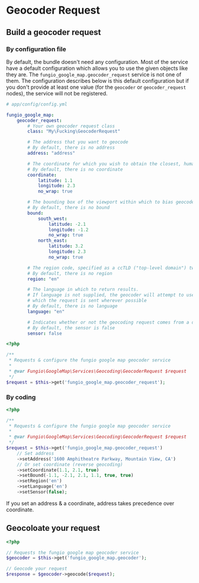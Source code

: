 # Geocoder Request

## Build a geocoder request

### By configuration file

By default, the bundle doesn't need any configuration. Most of the service have a default configuration which allows
you to use the given objects like they are. The ``fungio_google_map.geocoder_request`` service is not one of them. The
configuration describes below is this default configuration but if you don't provide at least one value (for the
`geocoder` or `geocoder_request` nodes), the service will not be registered.

```yaml
# app/config/config.yml

fungio_google_map:
    geocoder_request:
        # Your own geocoder request class
        class: "My\Fucking\GeocoderRequest"

        # The address that you want to geocode
        # By default, there is no address
        address: "address"

        # The coordinate for which you wish to obtain the closest, human-readable address (Reverse geocoding)
        # By default, there is no coordinate
        coordinate:
            latitude: 1.1
            longitude: 2.3
            no_wrap: true

        # The bounding box of the viewport within which to bias geocode results more prominently
        # By default, there is no bound
        bound:
            south_west:
                latitude: -2.1
                longitude: -1.2
                no_wrap: true
            north_east:
                latitude: 3.2
                longitude: 2.3
                no_wrap: true

        # The region code, specified as a ccTLD ("top-level domain") two-character value
        # By default, there is no region
        region: "en"

        # The language in which to return results.
        # If language is not supplied, the geocoder will attempt to use the native language of the domain from
        # which the request is sent wherever possible
        # By default, there is no language
        language: "en"

        # Indicates whether or not the geocoding request comes from a device with a location sensor
        # By default, the sensor is false
        sensor: false
```

``` php
<?php

/**
 * Requests & configure the fungio google map geocoder service
 *
 * @var Fungio\GoogleMap\Services\Geocoding\GeocoderRequest $request
 */
$request = $this->get('fungio_google_map.geocoder_request');
```

### By coding

``` php
<?php

/**
 * Requests & configure the fungio google map geocoder service
 *
 * @var Fungio\GoogleMap\Services\Geocoding\GeocoderRequest $request
 */
$request = $this->get('fungio_google_map.geocoder_request')
    // Set address
    ->setAddress('1600 Amphitheatre Parkway, Mountain View, CA')
    // Or set coordinate (reverse geocoding)
    ->setCoordinate(1.1, 2.1, true)
    ->setBound(-1.1, -2.1, 2.1, 1.1, true, true)
    ->setRegion('en')
    ->setLanguage('en')
    ->setSensor(false);
```

If you set an address & a coordinate, address takes precedence over coordinate.

## Geocoloate your request

``` php
<?php

// Requests the fungio google map geocoder service
$geocoder = $this->get('fungio_google_map.geocoder');

// Geocode your request
$response = $geocoder->geocode($request);
```
